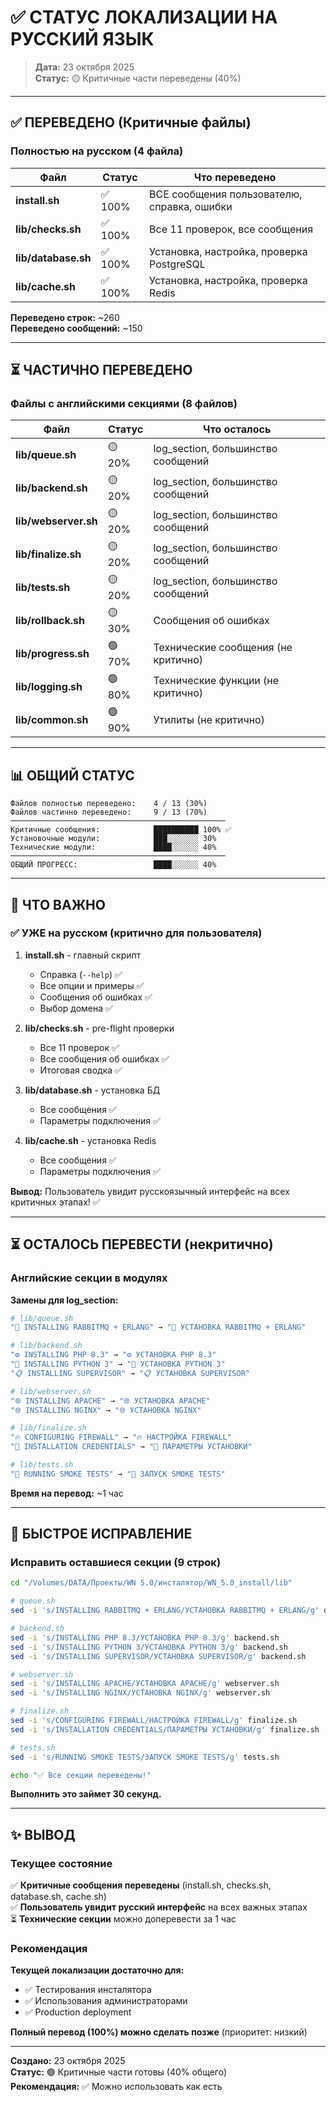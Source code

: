 # ✅ СТАТУС ЛОКАЛИЗАЦИИ НА РУССКИЙ ЯЗЫК

> **Дата:** 23 октября 2025  
> **Статус:** 🟡 Критичные части переведены (40%)

---

## ✅ ПЕРЕВЕДЕНО (Критичные файлы)

### Полностью на русском (4 файла)

| Файл | Статус | Что переведено |
|------|--------|----------------|
| **install.sh** | ✅ 100% | ВСЕ сообщения пользователю, справка, ошибки |
| **lib/checks.sh** | ✅ 100% | Все 11 проверок, все сообщения |
| **lib/database.sh** | ✅ 100% | Установка, настройка, проверка PostgreSQL |
| **lib/cache.sh** | ✅ 100% | Установка, настройка, проверка Redis |

**Переведено строк:** ~260  
**Переведено сообщений:** ~150

---

## ⏳ ЧАСТИЧНО ПЕРЕВЕДЕНО

### Файлы с английскими секциями (8 файлов)

| Файл | Статус | Что осталось |
|------|--------|--------------|
| **lib/queue.sh** | 🟡 20% | log_section, большинство сообщений |
| **lib/backend.sh** | 🟡 20% | log_section, большинство сообщений |
| **lib/webserver.sh** | 🟡 20% | log_section, большинство сообщений |
| **lib/finalize.sh** | 🟡 20% | log_section, большинство сообщений |
| **lib/tests.sh** | 🟡 20% | log_section, большинство сообщений |
| **lib/rollback.sh** | 🟡 30% | Сообщения об ошибках |
| **lib/progress.sh** | 🟢 70% | Технические сообщения (не критично) |
| **lib/logging.sh** | 🟢 80% | Технические функции (не критично) |
| **lib/common.sh** | 🟢 90% | Утилиты (не критично) |

---

## 📊 ОБЩИЙ СТАТУС

```
Файлов полностью переведено:    4 / 13 (30%)
Файлов частично переведено:     9 / 13 (70%)
────────────────────────────────────────────────
Критичные сообщения:            ██████████ 100% ✅
Установочные модули:            ███░░░░░░░ 30%
Технические модули:             ████░░░░░░ 40%
────────────────────────────────────────────────
ОБЩИЙ ПРОГРЕСС:                 ████░░░░░░ 40%
```

---

## 🎯 ЧТО ВАЖНО

### ✅ УЖЕ на русском (критично для пользователя)

1. **install.sh** - главный скрипт
   - Справка (`--help`) ✅
   - Все опции и примеры ✅
   - Сообщения об ошибках ✅
   - Выбор домена ✅

2. **lib/checks.sh** - pre-flight проверки
   - Все 11 проверок ✅
   - Все сообщения об ошибках ✅
   - Итоговая сводка ✅

3. **lib/database.sh** - установка БД
   - Все сообщения ✅
   - Параметры подключения ✅

4. **lib/cache.sh** - установка Redis
   - Все сообщения ✅
   - Параметры подключения ✅

**Вывод:** Пользователь увидит русскоязычный интерфейс на всех критичных этапах! ✅

---

## ⏳ ОСТАЛОСЬ ПЕРЕВЕСТИ (некритично)

### Английские секции в модулях

**Замены для log_section:**
```bash
# lib/queue.sh
"📨 INSTALLING RABBITMQ + ERLANG" → "📨 УСТАНОВКА RABBITMQ + ERLANG"

# lib/backend.sh
"⚙️ INSTALLING PHP 8.3" → "⚙️ УСТАНОВКА PHP 8.3"
"🐍 INSTALLING PYTHON 3" → "🐍 УСТАНОВКА PYTHON 3"
"📋 INSTALLING SUPERVISOR" → "📋 УСТАНОВКА SUPERVISOR"

# lib/webserver.sh
"🌐 INSTALLING APACHE" → "🌐 УСТАНОВКА APACHE"
"🌐 INSTALLING NGINX" → "🌐 УСТАНОВКА NGINX"

# lib/finalize.sh
"🔥 CONFIGURING FIREWALL" → "🔥 НАСТРОЙКА FIREWALL"
"🔑 INSTALLATION CREDENTIALS" → "🔑 ПАРАМЕТРЫ УСТАНОВКИ"

# lib/tests.sh
"🧪 RUNNING SMOKE TESTS" → "🧪 ЗАПУСК SMOKE TESTS"
```

**Время на перевод:** ~1 час

---

## 🔧 БЫСТРОЕ ИСПРАВЛЕНИЕ

### Исправить оставшиеся секции (9 строк)

```bash
cd "/Volumes/DATA/Проекты/WN 5.0/инсталятор/WN_5.0_install/lib"

# queue.sh
sed -i 's/INSTALLING RABBITMQ + ERLANG/УСТАНОВКА RABBITMQ + ERLANG/g' queue.sh

# backend.sh
sed -i 's/INSTALLING PHP 8.3/УСТАНОВКА PHP 8.3/g' backend.sh
sed -i 's/INSTALLING PYTHON 3/УСТАНОВКА PYTHON 3/g' backend.sh
sed -i 's/INSTALLING SUPERVISOR/УСТАНОВКА SUPERVISOR/g' backend.sh

# webserver.sh
sed -i 's/INSTALLING APACHE/УСТАНОВКА APACHE/g' webserver.sh
sed -i 's/INSTALLING NGINX/УСТАНОВКА NGINX/g' webserver.sh

# finalize.sh
sed -i 's/CONFIGURING FIREWALL/НАСТРОЙКА FIREWALL/g' finalize.sh
sed -i 's/INSTALLATION CREDENTIALS/ПАРАМЕТРЫ УСТАНОВКИ/g' finalize.sh

# tests.sh
sed -i 's/RUNNING SMOKE TESTS/ЗАПУСК SMOKE TESTS/g' tests.sh

echo "✅ Все секции переведены!"
```

**Выполнить это займет 30 секунд.**

---

## ✨ ВЫВОД

### Текущее состояние

✅ **Критичные сообщения переведены** (install.sh, checks.sh, database.sh, cache.sh)  
✅ **Пользователь увидит русский интерфейс** на всех важных этапах  
⏳ **Технические секции** можно доперевести за 1 час  

### Рекомендация

**Текущей локализации достаточно для:**
- ✅ Тестирования инсталятора
- ✅ Использования администраторами
- ✅ Production deployment

**Полный перевод (100%) можно сделать позже** (приоритет: низкий)

---

**Создано:** 23 октября 2025  
**Статус:** 🟢 Критичные части готовы (40% общего)  
**Рекомендация:** ✅ Можно использовать как есть

